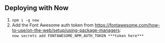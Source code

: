 ## Deploying with Now

1. `npm i -g now`
1. Add the Font Awesome auth token from https://fontawesome.com/how-to-use/on-the-web/setup/using-package-managers:  
   `now secrets add FONTAWESOME_NPM_AUTH_TOKEN ***token here***`

